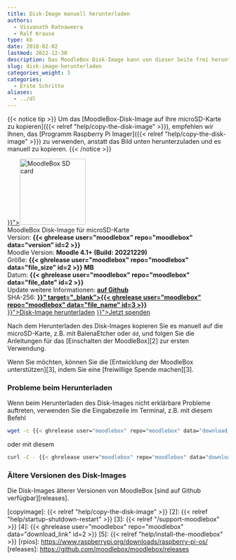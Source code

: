 ```yaml
---
title: Disk-Image manuell herunterladen
authors:
  - Visvanath Ratnaweera
  - Ralf Krause
type: kb
date: 2018-02-02
lastmod: 2022-12-30
description: Das MoodleBox Disk-Image kann von dieser Seite frei heruntergeladen werden.
slug: disk-image-herunterladen
categories_weight: 3
categories:
  - Erste Schritte
aliases:
  - ../dl
---
```


{{< notice tip >}}
Um das [MoodleBox-Disk-Image auf Ihre microSD-Karte zu kopieren]({{< relref "help/copy-the-disk-image" >}}), empfehlen wir Ihnen, das [Programm Raspberry Pi Imager]({{< relref "help/copy-the-disk-image" >}}) zu verwenden, anstatt das Bild unten herunterzuladen und es manuell zu kopieren.
{{< /notice >}}

<div class="downloads row gx-0">
  <div class="image-icon text-center col-sm-3">
    <a class="piwik_download" href="{{< ghrelease user="moodlebox" repo="moodlebox" data="download_link" id=2 >}}"><img alt="MoodleBox SD card" src="/img/media/moodlebox-sdcard.png" width="150" height="150"></a>
  </div>
  <div class="image-info col-sm-9">
    <div class="image-description">
      MoodleBox Disk-Image für microSD-Karte
    </div>
    <div class="image-details">
      Version: <strong>{{< ghrelease user="moodlebox" repo="moodlebox" data="version" id=2 >}}</strong>
    </div>
    <div class="image-details">
      Moodle Version: <strong>Moodle 4.1+ (Build: 20221229)</strong>
    </div>
    <div class="image-details">
      Größe: <strong>{{< ghrelease user="moodlebox" repo="moodlebox" data="file_size" id=2 >}} MB</strong>
    </div>
    <div class="image-details">
      Datum: <strong>{{< ghrelease user="moodlebox" repo="moodlebox" data="file_date" id=2 >}}</strong>
    </div>
    <div class="image-details">
      Update weitere Informationen: <strong><a href="https://github.com/moodlebox/moodlebox/blob/main/CHANGELOG.md" target="_blank">auf Github</a></strong>
    </div>
    <div class="image-details">
      SHA-256: <strong><a href="{{< ghrelease user="moodlebox" repo="moodlebox" data="download_link" id=3 >}}" target="_blank">{{< ghrelease user="moodlebox" repo="moodlebox" data="file_name" id=3 >}}</a></strong>
    </div>
    <div class="image-download-links">
      <a class="btn dl-zip piwik_download" href="{{< ghrelease user="moodlebox" repo="moodlebox" data="download_link" id=2 >}}"><i class="fa fa-download" aria-hidden="true"></i>Disk-Image herunterladen</a>
      <a class="btn" href="{{< relref "/support-moodlebox" >}}"><i class="fa fa-heart" aria-hidden="true"></i>Jetzt spenden</a>
    </div>
  </div>
</div>

Nach dem Herunterladen des Disk-Images kopieren Sie es manuell auf die microSD-Karte, z.B. mit BalenaEtcher oder `dd`, und folgen Sie die Anleitungen für das [Einschalten der MoodleBox][2] zur ersten Verwendung.

Wenn Sie möchten, können Sie die [Entwicklung der MoodleBox unterstützen][3], indem Sie eine [freiwillige Spende machen][3].

### Probleme beim Herunterladen

Wenn beim Herunterladen des Disk-Images nicht erklärbare Probleme auftreten, verwenden Sie die Eingabezeile im Terminal, z.B. mit diesem Befehl

```bash
wget -c {{< ghrelease user="moodlebox" repo="moodlebox" data="download_link" id=2 >}}
```

oder mit diesem

```bash
curl -C - {{< ghrelease user="moodlebox" repo="moodlebox" data="download_link" id=2 >}}
```

### Ältere Versionen des Disk-Images

Die Disk-Images älterer Versionen von MoodleBox [sind auf Github verfügbar][releases].

 [copyimage]: {{< relref "help/copy-the-disk-image" >}}
 [2]: {{< relref "help/startup-shutdown-restart" >}}
 [3]: {{< relref "/support-moodlebox" >}}
 [4]: {{< ghrelease user="moodlebox" repo="moodlebox" data="download_link" id=2 >}}
 [5]: {{< relref "help/install-the-moodlebox" >}}
 [rpios]: https://www.raspberrypi.org/downloads/raspberry-pi-os/
 [releases]: https://github.com/moodlebox/moodlebox/releases
